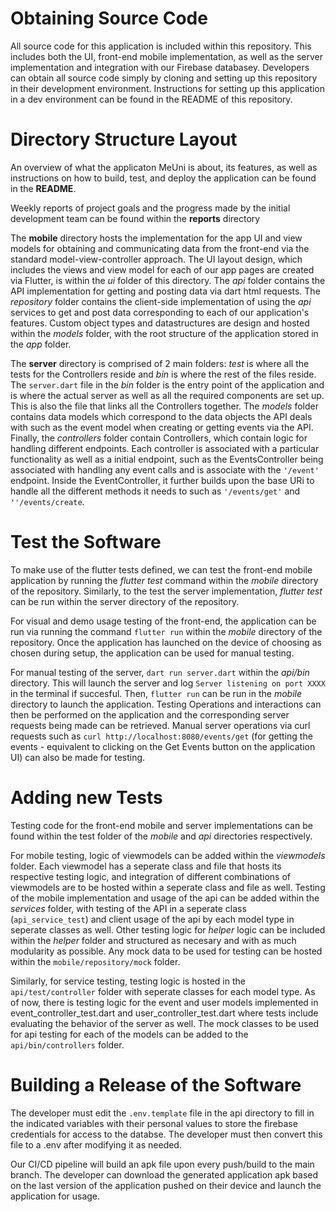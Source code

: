 # Obtaining Source Code
All source code for this application is included within this repository. This includes both the UI, front-end mobile implementation, as well as the server implementation and integration with our Firebase databasey. Developers can obtain all source code simply by cloning and setting up this repository in their development environment. Instructions for setting up this application in a dev environment can be found in the README of this repository.

# Directory Structure Layout
An overview of what the applicaton MeUni is about, its features, as well as instructions on how to build, test, and deploy the application can be found in the **README**. 

Weekly reports of project goals and the progress made by the initial development team can be found within the **reports** directory

The **mobile** directory hosts the implementation for the app UI and view models for obtaining and communicating data from the front-end via the standard model-view-controller approach. The UI layout design, which includes the views and view model for each of our app pages are created via Flutter, is within the _ui_ folder of this directory. The _api_ folder contains the API implementation for getting and posting data via dart html requests. The _repository_ folder contains the client-side implementation of using the _api_ services to get and post data corresponding to each of our application's features. Custom object types and datastructures are design and hosted within the _models_ folder, with the root structure of the application stored in the _app_ folder.

The **server** directory is comprised of 2 main folders: _test_ is where all the tests for the Controllers reside and _bin_ is where the rest of the files reside. The `server.dart` file in the _bin_ folder is the entry point of the application and is where the actual server as well as all the required components are set up. This is also the file that links all the Controllers together. The _models_ folder contains data models which correspond to the data objects the API deals with such as the event model when creating or getting events via the API. Finally, the _controllers_ folder contain Controllers, which contain logic for handling different endpoints. Each controller is associated with a particular functionality as well as a initial endpoint, such as the EventsController being associated with handling any event calls and is associate with the `'/event'` endpoint. Inside the EventController, it further builds upon the base URi to handle all the different methods it needs to such as `'/events/get'` and `''/events/create`.

# Test the Software
To make use of the flutter tests defined, we can test the front-end mobile application by running the _flutter test_ command within the _mobile_ directory of the repository. Similarly, to the test the server implementation, _flutter test_ can be run within the server directory of the repository.

For visual and demo usage testing of the front-end, the application can be run via running the command `flutter run` within the _mobile_ directory of the repository. Once the application has launched on the device of choosing as chosen during setup, the application can be used for manual testing.

For manual testing of the server, `dart run server.dart` within the _api/bin_ directory. This will launch the server and log `Server listening on port XXXX` in the terminal if succesful. Then, `flutter run` can be run in the _mobile_ directory to launch the application. Testing Operations and interactions can then be performed on the application and the corresponding server requests being made can be retrieved. Manual server operations via curl requests such as `curl http://localhost:8080/events/get` (for getting the events - equivalent to clicking on the Get Events button on the application UI) can also be made for testing.

# Adding new Tests
Testing code for the front-end mobile and server implementations can be found within the test folder of the _mobile_ and _api_ directories respectively. 

For mobile testing, logic of viewmodels can be added within the _viewmodels_ folder. Each viewmodel has a seperate class and file that hosts its respective testing logic, and integration of different combinations of viewmodels are to be hosted within a seperate class and file as well. Testing of the mobile implementation and usage of the api can be added within the _services_ folder, with testing of the API in a seperate class (`api_service_test`) and client usage of the api by each model type in seperate classes as well. Other testing logic for _helper_ logic can be included within the _helper_ folder and structured as necesary and with as much modularity as possible. Any mock data to be used for testing can be hosted within the `mobile/repository/mock` folder.

Similarly, for service testing, testing logic is hosted in the `api/test/controller` folder with seperate classes for each model type. As of now, there is testing logic for the event and user models implemented in event_controller_test.dart and user_controller_test.dart where tests include evaluating the behavior of the server as well. The mock classes to be used for api testing for each of the models can be added to the `api/bin/controllers` folder.


# Building a Release of the Software
The developer must edit the `.env.template` file in the api directory to fill in the indicated variables with their personal values to store the firebase credentials for access to the databse. The developer must then convert this file to a .env after modifying it as needed.

Our CI/CD pipeline will build an apk file upon every push/build to the main branch. The developer can download the generated application apk based on the last version of the application pushed on their device and launch the application for usage.

